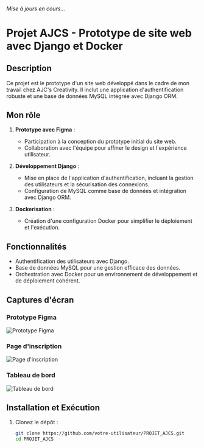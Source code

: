 ###### Mise à jours en cours...

# Projet AJCS - Prototype de site web avec Django et Docker

## Description
Ce projet est le prototype d'un site web développé dans le cadre de mon travail chez AJC's Creativity. Il inclut une application d'authentification robuste et une base de données MySQL intégrée avec Django ORM.

## Mon rôle
1. **Prototype avec Figma** :
   - Participation à la conception du prototype initial du site web.
   - Collaboration avec l'équipe pour affiner le design et l'expérience utilisateur.

2. **Développement Django** :
   - Mise en place de l'application d'authentification, incluant la gestion des utilisateurs et la sécurisation des connexions.
   - Configuration de MySQL comme base de données et intégration avec Django ORM.

3. **Dockerisation** :
   - Création d'une configuration Docker pour simplifier le déploiement et l'exécution.

## Fonctionnalités
- Authentification des utilisateurs avec Django.
- Base de données MySQL pour une gestion efficace des données.
- Orchestration avec Docker pour un environnement de développement et de déploiement cohérent.

## Captures d'écran
### Prototype Figma
![Prototype Figma](captures/prototype_figma.png)

### Page d'inscription
![Page d'inscription](captures/auth_register.png)

### Tableau de bord
![Tableau de bord](captures/dashboard.png)

## Installation et Exécution
1. Clonez le dépôt :
   ```bash
   git clone https://github.com/votre-utilisateur/PROJET_AJCS.git
   cd PROJET_AJCS
